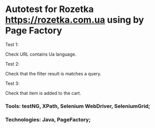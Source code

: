 # Autotest for Rozetka https://rozetka.com.ua using by Page Factory

Test 1:

Check URL contains Ua language.

Test 2:

Check that the filter result is matches a query.

Test 3:

Check that item is added to the cart.


### Tools:	testNG, XPath, Selenium WebDriver, SeleniumGrid;
### Technologies:	Java, PageFactory;
